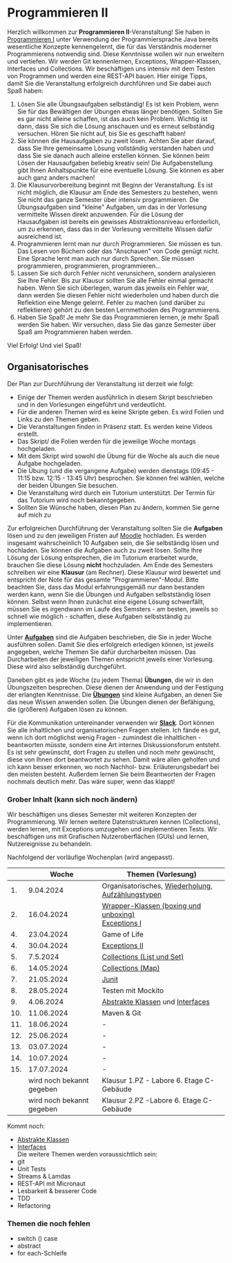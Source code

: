 # Programmieren II


Herzlich willkommen zur **Programmieren II**-Veranstaltung! Sie haben in [Programmieren I](https://freiheit.f4.htw-berlin.de/prog1) unter Verwendung der Programmiersprache Java bereits wesentliche Konzepte kennengelernt, die für das Verständnis moderner Programmierens notwendig sind. Diese Kenntnisse wollen wir nun erweitern und vertiefen. Wir werden Git kennenlernen, Exceptions, Wrapper-Klassen, Interfaces und Collections. Wir beschäftigen uns intensiv mit dem Testen von Programmen und werden eine REST-API bauen. Hier einige Tipps, damit Sie die Veranstaltung erfolgreich durchführen und Sie dabei auch Spaß haben:

1. Lösen Sie alle Übungsaufgaben selbständig! Es ist kein Problem, wenn Sie für das Bewältigen der Übungen etwas länger benötigen. Sollten Sie es gar nicht alleine schaffen, ist das auch kein Problem. Wichtig ist dann, dass Sie sich die Lösung anschauen und es erneut selbständig versuchen. Hören Sie nicht auf, bis Sie es geschafft haben!
2. Sie können die Hausaufgaben zu zweit lösen. Achten Sie aber darauf, dass Sie Ihre gemeinsame Lösung vollständig verstanden haben und dass Sie sie danach auch alleine erstellen können. Sie können beim Lösen der Hausaufgaben beliebig kreativ sein! Die Aufgabenstellung gibt Ihnen Anhaltspunkte für eine eventuelle Lösung. Sie können es aber auch ganz anders machen!
3. Die Klausurvorbereitung beginnt mit Beginn der Veranstaltung. Es ist nicht möglich, die Klausur am Ende des Semesters zu bestehen, wenn Sie nicht das ganze Semester über intensiv programmieren. Die Übungsaufgaben sind "kleine" Aufgaben, um das in der Vorlesung vermittelte Wissen direkt anzuwenden. Für die Lösung der Hausaufgaben ist bereits ein gewisses Abstraktionsniveau erforderlich, um zu erkennen, dass das in der Vorlesung vermittelte Wissen dafür ausreichend ist.
4. Programmieren lernt man nur durch Programmieren. Sie müssen es tun. Das Lesen von Büchern oder das "Anschauen" von Code genügt nicht. Eine Sprache lernt man auch nur durch Sprechen. Sie müssen programmieren, programmieren, programmieren...
5. Lassen Sie sich durch Fehler nicht verunsichern, sondern analysieren Sie Ihre Fehler. Bis zur Klausur sollten Sie alle Fehler einmal gemacht haben. Wenn Sie sich überlegen, warum das jeweils ein Fehler war, dann werden Sie diesen Fehler nicht wiederholen und haben durch die Reflektion eine Menge gelernt. Fehler zu machen (und darüber zu reflektieren) gehört zu den besten Lernmethoden des Programmierens.
6. Haben Sie Spaß! Je mehr Sie das Programmieren lernen, je mehr Spaß werden Sie haben. Wir versuchen, dass Sie das ganze Semester über Spaß am Programmieren haben werden. 

Viel Erfolg! Und viel Spaß!

## Organisatorisches

Der Plan zur Durchführung der Veranstaltung ist derzeit wie folgt:

- Einige der Themen werden ausführlich in diesem Skript beschrieben und in den Vorlesungen eingeführt und verdeutlicht.
- Für die anderen Themen wird es keine Skripte geben. Es wird Folien und Links zu den Themen geben.  
- Die Veranstaltungen finden in Präsenz statt. Es werden keine Videos erstellt.
- Das Skript/ die Folien werden für die jeweilige Woche montags hochgeladen.
- Mit dem Skript wird sowohl die Übung für die Woche als auch die neue Aufgabe hochgeladen.
- Die Übung (und die vergangene Aufgabe) werden dienstags (09:45 - 11:15 bzw. 12:15 - 13:45 Uhr) besprochen. Sie können frei wählen, welche der beiden Übungen Sie besuchen.
- Die Veranstaltung wird durch ein Tutorium unterstützt. Der Termin für das Tutorium wird noch bekanntgegeben.
- Sollten Sie Wünsche haben, diesen Plan zu ändern, kommen Sie gerne auf mich zu

Zur erfolgreichen Durchführung der Veranstaltung sollten Sie die **Aufgaben** lösen und zu den jeweiligen Fristen auf [Moodle](https://moodle.htw-berlin.de/course/view.php?id=42543) hochladen. Es werden insgesamt wahrscheinlich 10 Aufgaben sein, die Sie selbständig lösen und hochladen. Sie können die Aufgaben auch zu zweit lösen. Sollte Ihre Lösung der Lösung entsprechen, die im Tutorium erarbeitet wurde, brauchen Sie diese Lösung **nicht** hochzuladen. Am Ende des Semesters schreiben wir eine **Klausur** (am Rechner). Diese Klausur wird bewertet und entspricht der Note für das gesamte "Programmieren"-Modul. Bitte beachten Sie, dass das Modul erfahrungsgemäß nur dann bestanden werden kann, wenn Sie die Übungen und Aufgaben selbstständig lösen können. Selbst wenn Ihnen zunächst eine eigene Lösung schwerfällt, müssen Sie es irgendwann im Laufe des Semsters - am besten, jeweils so schnell wie möglich - schaffen, diese Aufgaben selbstständig zu implementieren.

Unter [**Aufgaben**](aufgaben.md#aufgaben) sind die Aufgaben beschrieben, die Sie in jeder Woche ausführen sollen. Damit Sie dies erfolgreich erledigen können, ist jeweils angegeben, welche Themen Sie dafür durcharbeiten müssen. Das Durcharbeiten der jeweiligen Themen entspricht jeweils einer Vorlesung. Diese wird also selbständig durchgeführt.

Daneben gibt es jede Woche (zu jedem Thema) **Übungen**, die wir in den Übungszeiten besprechen. Diese dienen der Anwendung und der Festigung der erlangten Kenntnisse. Die [**Übungen**](uebungen.md#ubungsblatter-wochenweise) sind kleine Aufgaben, an denen Sie das neue Wissen anwenden sollen. Die Übungen dienen der Befähigung, die (größeren) Aufgaben lösen zu können.

Für die Kommunikation untereinander verwenden wir [**Slack**](https://slack.com/intl/de-de/). Dort können Sie alle inhaltlichen und organisatorischen Fragen stellen. Ich fände es gut, wenn ich dort möglichst wenig Fragen - zumindest die inhaltlichen - beantworten müsste, sondern eine Art internes Diskussionsforum entsteht. Es ist sehr gewünscht, dort Fragen zu stellen und noch mehr gewünscht, diese von Ihnen dort beantwortet zu sehen. Damit wäre allen geholfen und ich kann besser erkennen, wo noch Nachhol- bzw. Erläuterungsbedarf bei den meisten besteht. Außerdem lernen Sie beim Beantworten der Fragen nochmals deutlich mehr. Das wäre super, wenn das klappt!

### Grober Inhalt (kann sich noch ändern)

Wir beschäftigen uns dieses Semester mit weiteren Konzepten der Programmierung. Wir lernen weitere Datenstrukturen kennen (Collections), werden lernen, mit Exceptions umzugehen und implementieren Tests. Wir beschäftigen uns mit Grafischen Nutzeroberflächen (GUIs) und lernen, Nutzereignisse zu behandeln.

Nachfolgend der vorläufige Wochenplan (wird angepasst).

|     | Woche                     | Themen (Vorlesung)                                                                                               | 
|-----|---------------------------|------------------------------------------------------------------------------------------------------------------|
| 1.  | 9.04.2024                 | Organisatorisches, [Wiederholung](wiederholung.md#datentypen), [Aufzählungstypen](enum.md#aufzahlungstypen-enum) |
| 2.  | 16.04.2024                | [Wrapper-Klassen (boxing und unboxing)](wrapper.md#wrapper-klassen)<br/>[Exceptions I](exceptions.md#exceptions) | 
| 4.  | 23.04.2024                | Game of Life                                                                                                     | 
| 4.  | 30.04.2024                | [Exceptions II](exceptions.md#die-vererbungshierarchie-der-klasse-exception)                                     | 
| 5.  | 7.5.2024                  | [Collections (List und Set)](collections.md#collections)                                                         |                                                         
| 6.  | 14.05.2024                | [Collections (Map)](maps.md#maps)                                                                                |  
| 7.  | 21.05.2024                | [Junit](junit.md)                                                                                                |                                                     
| 8.  | 28.05.2024                | Testen mit Mockito                                                                                               |                                      
| 9.  | 4.06.2024                 | [Abstrakte Klassen](abstrakt.md#abstrakte-klassen) und [Interfaces](interfaces.md#interfaces)                    |   
| 10. | 11.06.2024                | Maven & Git                                                                                                      |                   
| 11. | 18.06.2024                | -                                                                                                                | 
| 12. | 25.06.2024                | -                                                                                                                | 
| 13. | 03.07.2024                | -                                                                                                                | 
| 14. | 10.07.2024                | -                                                                                                                |        
| 15. | 17.07.2024                | -                                                                                                                |  
|     | wird noch bekannt gegeben | Klausur 1.PZ - Labore 6. Etage C-Gebäude                                                                         |                
|     | wird noch bekannt gegeben | Klausur 2.PZ -Labore 6. Etage C-Gebäude                                                                          |                

Kommt noch:
- [Abstrakte Klassen](abstrakt.md#abstrakte-klassen)
- [Interfaces](interfaces.md#interfaces)     
Die weitere Themen werden voraussichtlich sein:
- git
- Unit Tests
- Streams & Lamdas 
- REST-API mit Micronaut
- Lesbarkeit & besserer Code 
- TDD
- Refactoring 

### Themen die noch fehlen
- switch () case 
- abstract 
- for each-Schleife


